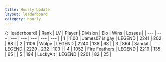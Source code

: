```yaml
---
title: Hourly Update
layout: leaderboard
category: hourly
---
```


{: .leaderboard}
| Rank | LV | Player | Division | Elo | Wins | Losses |
| --- | --- | --- | --- | --- | --- | --- |
| <span data-change="0">1</span> | 1100 | <span title="ID: 203132">James07 is gay</span> | LEGEND | <span data-change="0">2241</span> | <span data-change="0">202</span> | <span data-change="0">88</span> |
| <span data-change="0">2</span> | 1106 | <span title="ID: 204953">Wolpe</span> | LEGEND | <span data-change="0">2240</span> | <span data-change="0">138</span> | <span data-change="0">68</span> |
| <span data-change="0">3</span> | 864 | <span title="ID: 315148">Sandal</span> | LEGEND | <span data-change="0">2229</span> | <span data-change="0">232</span> | <span data-change="0">103</span> |
| <span data-change="0">4</span> | 1052 | <span title="ID: 357425">Fire Feathers</span> | LEGEND | <span data-change="0">2219</span> | <span data-change="0">135</span> | <span data-change="0">65</span> |
| <span data-change="0">5</span> | 194 | <span title="ID: 512212">LuckyAlt</span> | LEGEND | <span data-change="0">2201</span> | <span data-change="0">82</span> | <span data-change="0">25</span> |